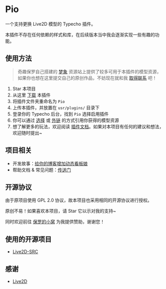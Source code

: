 # Pio

一个支持更换 Live2D 模型的 Typecho 插件。

本插件不存在任何依赖的样式和库，在后续版本当中我会逐渐实现一些有趣的功能。

## 使用方法

> 奇趣保罗自己搭建的 [梦象](https://mx-model.ga) 资源站上提供了较多可用于本插件的模型资源，如果你也想在这里提交自己的原创作品，不妨现在就和我 [取得联系](https://paul.ren) 吧！

1. Star 本项目
2. 从这里 [下载](https://github.com/Dreamer-Paul/Pio/archive/master.zip) 本插件
3. 将插件文件夹重命名为 `Pio`
4. 上传本插件，并放置在 `usr/plugins/` 目录下
5. 登录你的 Typecho 后台，找到 `Pio` 选择启用插件
6. 你可以通过 [选择](https://docs.paul.ren/pio/#/?id=选择模型) 或 [外链](https://docs.paul.ren/pio/#/?id=选择外链模型) 的方式引用你获得的模型资源
7. 想了解更多的玩法，欢迎阅读 [插件文档](https://docs.paul.ren/pio)。如果对本项目有任何的建议和想法，欢迎随时提出~

## 项目相关

- 开发故事：[给你的博客增加动态看板娘](https://paugram.com/coding/add-poster-girl-with-plugin.html)
- 帮助文档 & 常见问题：[传送门](https://docs.paul.ren/pio)

## 开源协议

由于原项目使用 GPL 2.0 协议，故本项目也采用相同的开源协议进行授权。

原创不易！如果喜欢本项目，请 Star 它以示对我的支持~

同时欢迎前往 [保罗的小窝](https://paul.ren/donate) 为我提供赞助，谢谢您！

## 使用的开源项目

- [Live2D-SRC](https://github.com/journey-ad/live2d_src)

## 感谢

- [Live2D](https://www.live2d.com)

